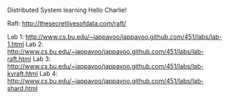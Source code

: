 Distributed System learning 
Hello Charlie!

Raft:  http://thesecretlivesofdata.com/raft/

Lab 1:  http://www.cs.bu.edu/~jappavoo/jappavoo.github.com/451/labs/lab-1.html
Lab 2:  http://www.cs.bu.edu/~jappavoo/jappavoo.github.com/451/labs/lab-raft.html
Lab 3:  http://www.cs.bu.edu/~jappavoo/jappavoo.github.com/451/labs/lab-kvraft.html
Lab 4:  http://www.cs.bu.edu/~jappavoo/jappavoo.github.com/451/labs/lab-shard.html